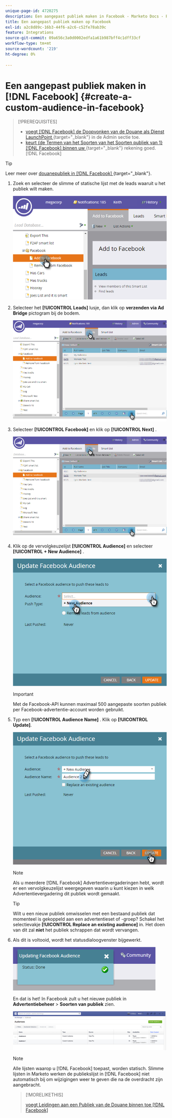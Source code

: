 ```yaml
---
unique-page-id: 4720275
description: Een aangepast publiek maken in Facebook - Marketo Docs - Productdocumentatie
title: Een aangepast publiek maken op Facebook
exl-id: a2c8d89c-16b3-44f6-a2c6-c52fe78ab39c
feature: Integrations
source-git-commit: 09a656c3a0d0002edfa1a61b987bff4c1dff33cf
workflow-type: tm+mt
source-wordcount: '219'
ht-degree: 0%

---
```


# Een aangepast publiek maken in [!DNL Facebook] {#create-a-custom-audience-in-facebook}

>[!PREREQUISITES]
>
>* [ voegt  [!DNL Facebook]  de Doopvonken van de Douane als Dienst LaunchPoint ](/help/marketo/product-docs/demand-generation/ad-network-integrations/add-facebook-custom-audiences-as-a-launchpoint-service.md){target="_blank"} in de Admin sectie toe.
>* [ keurt {de Termen van het Soorten van het Soorten publiek van 1}  [!DNL Facebook] binnen uw ](https://www.facebook.com/ads/manage/customaudiences/tos.php){target="_blank"} rekening goed.[!DNL Facebook]

>[!TIP]
>
>Leer meer over [ douanepubliek in  [!DNL Facebook] ](https://www.facebook.com/help/341425252616329){target="_blank"}.

1. Zoek en selecteer de slimme of statische lijst met de leads waaruit u het publiek wilt maken.

   ![](assets/create-a-custom-audience-in-facebook-1.png)

1. Selecteer het **[!UICONTROL Leads]** lusje, dan klik op **verzenden via Ad Bridge** pictogram bij de bodem.

   ![](assets/create-a-custom-audience-in-facebook-2.png)

1. Selecteer **[!UICONTROL Facebook]** en klik op **[!UICONTROL Next]** .

   ![](assets/create-a-custom-audience-in-facebook-3.png)

1. Klik op de vervolgkeuzelijst **[!UICONTROL Audience]** en selecteer **[!UICONTROL + New Audience]** .

   ![](assets/create-a-custom-audience-in-facebook-4.png)

   >[!IMPORTANT]
   >
   >Met de Facebook-API kunnen maximaal 500 aangepaste soorten publiek per Facebook-advertentie-account worden gebruikt.

1. Typ een **[!UICONTROL Audience Name]** . Klik op **[!UICONTROL Update]**.

   ![](assets/create-a-custom-audience-in-facebook-5.png)

   >[!NOTE]
   >
   >Als u meerdere [!DNL Facebook] Advertentievergaderingen hebt, wordt er een vervolgkeuzelijst weergegeven waarin u kunt kiezen in welk Advertentievergadering dit publiek wordt gemaakt.

   >[!TIP]
   >
   >Wilt u een nieuw publiek omwisselen met een bestaand publiek dat momenteel is gekoppeld aan een advertentieset of -groep? Schakel het selectievakje **[!UICONTROL Replace an existing audience]** in. Het doen van dit zal **niet** het publiek schrappen dat wordt vervangen.

1. Als dit is voltooid, wordt het statusdialoogvenster bijgewerkt.

   ![](assets/create-a-custom-audience-in-facebook-6.png)

   En dat is het! In Facebook zult u het nieuwe publiek in **Advertentiebeheer** > **Soorten van publiek** zien.

   ![](assets/create-a-custom-audience-in-facebook-7.png)

   >[!NOTE]
   >
   >Alle lijsten waarop u [!DNL Facebook] toepast, worden statisch. Slimme lijsten in Marketo werken de publiekslijst in [!DNL Facebook] niet automatisch bij om wijzigingen weer te geven die na de overdracht zijn aangebracht.

   >[!MORELIKETHIS]
   >
   >[ voegt Leidingen aan een Publiek van de Douane binnen toe  [!DNL Facebook]](/help/marketo/product-docs/demand-generation/facebook/add-leads-to-a-custom-audience-in-facebook.md)
